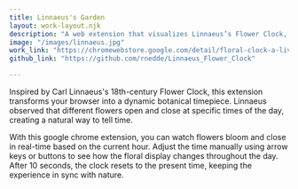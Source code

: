 ```yaml
---
title: Linnaeus's Garden
layout: work-layout.njk
description: "A web extension that visualizes Linnaeus’s Flower Clock, showing flowers opening and closing based on the hour."
image: "/images/linnaeus.jpg"
work_link: "https://chromewebstore.google.com/detail/floral-clock-a-living-tim/oajeecnpndhiijmpbhkjnalokjnokbkb"
github_link: "https://github.com/rnedde/Linnaeus_Flower_Clock"

---
```


Inspired by Carl Linnaeus's 18th-century Flower Clock, this extension transforms your browser into a dynamic botanical timepiece. Linnaeus observed that different flowers open and close at specific times of the day, creating a natural way to tell time.

With this google chrome extension, you can watch flowers bloom and close in real-time based on the current hour. Adjust the time manually using arrow keys or buttons to see how the floral display changes throughout the day. After 10 seconds, the clock resets to the present time, keeping the experience in sync with nature.
